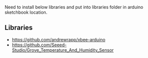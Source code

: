 Need to install below libraries and put into libraries folder in arduino sketchbook location.

## Libraries
- https://github.com/andrewrapp/xbee-arduino
- https://github.com/Seeed-Studio/Grove_Temperature_And_Humidity_Sensor
